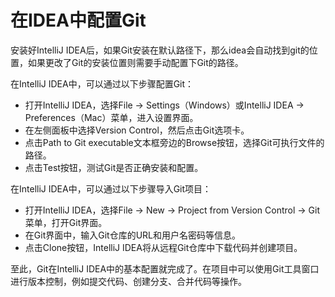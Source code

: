 # 在IDEA中配置Git

安装好IntelliJ IDEA后，如果Git安装在默认路径下，那么idea会自动找到git的位置，如果更改了Git的安装位置则需要手动配置下Git的路径。

在IntelliJ IDEA中，可以通过以下步骤配置Git：

- 打开IntelliJ IDEA，选择File -> Settings（Windows）或IntelliJ IDEA -> Preferences（Mac）菜单，进入设置界面。
- 在左侧面板中选择Version Control，然后点击Git选项卡。
- 点击Path to Git executable文本框旁边的Browse按钮，选择Git可执行文件的路径。
- 点击Test按钮，测试Git是否正确安装和配置。

在IntelliJ IDEA中，可以通过以下步骤导入Git项目：

- 打开IntelliJ IDEA，选择File -> New -> Project from Version Control -> Git菜单，打开Git界面。
- 在Git界面中，输入Git仓库的URL和用户名密码等信息。
- 点击Clone按钮，IntelliJ IDEA将从远程Git仓库中下载代码并创建项目。

至此，Git在IntelliJ IDEA中的基本配置就完成了。在项目中可以使用Git工具窗口进行版本控制，例如提交代码、创建分支、合并代码等操作。

